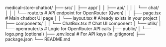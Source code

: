 medical-store-chatbot/
├── src/
│   ├── app/
│   │   ├── api/
│   │   │   └── chat/
│   │   │       └── route.ts      # API endpoint for OpenRouter (Qwen)
│   │   ├── page.tsx              # Main chatbot UI page
│   │   └── layout.tsx            # Already exists in your project
│   ├── components/
│   │   └── ChatBox.tsx           # Chat UI component
│   └── utils/
│       └── openrouter.ts         # Logic for OpenRouter API calls
├── public/
│   └── logo.png (optional)
├── .env.local                    # For API keys (in .gitignore)
├── package.json
└── README.md